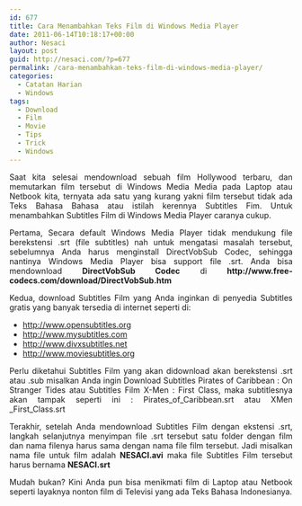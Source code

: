 ```yaml
---
id: 677
title: Cara Menambahkan Teks Film di Windows Media Player
date: 2011-06-14T10:18:17+00:00
author: Nesaci
layout: post
guid: http://nesaci.com/?p=677
permalink: /cara-menambahkan-teks-film-di-windows-media-player/
categories:
  - Catatan Harian
  - Windows
tags:
  - Download
  - Film
  - Movie
  - Tips
  - Trick
  - Windows
---
```

<p style="text-align: justify;">
  Saat kita selesai mendownload sebuah film Hollywood terbaru, dan memutarkan film tersebut di Windows Media Media pada Laptop atau Netbook kita, ternyata ada satu yang kurang yakni film tersebut tidak ada Teks Bahasa Bahasa atau istilah kerennya Subtitles Fim. Untuk menambahkan Subtitles Film di Windows Media Player caranya cukup.
</p>

<p style="text-align: justify;">
  Pertama, Secara default Windows Media Player tidak mendukung file berekstensi .srt (file subtitles) nah untuk mengatasi masalah tersebut, sebelumnya Anda harus menginstall DirectVobSub Codec, sehingga nantinya Windows Media Player bisa support file .srt. Anda bisa mendownload <strong>DirectVobSub Codec</strong> di <strong>http://www.free-codecs.com/download/DirectVobSub.htm</strong>
</p>

<p style="text-align: justify;">
  Kedua, download Subtitles Film yang Anda inginkan di penyedia Subtitles gratis yang banyak tersedia di internet seperti di:
</p>

  * http://www.opensubtitles.org
  * http://www.mysubtitles.com
  * http://www.divxsubtitles.net
  * http://www.moviesubtitles.org

<p style="text-align: justify;">
  Perlu diketahui Subtitles Film yang akan didownload akan berekstensi .srt atau .sub misalkan Anda ingin Download Subtitles Pirates of Caribbean : On Stranger Tides atau Subtitles Film X-Men : First Class, maka subtitlesnya akan tampak seperti ini : Pirates_of_Caribbean.srt atau XMen _First_Class.srt
</p>

<p style="text-align: justify;">
  Terakhir, setelah Anda mendownload Subtitles Film dengan ekstensi .srt, langkah selanjutnya menyimpan file .srt tersebut satu folder dengan film dan nama filenya harus sama dengan nama file film tersebut. Jadi misalkan nama file untuk film adalah <strong>NESACI.avi</strong> maka file Subtitles Film tersebut harus bernama <strong>NESACI.srt</strong>
</p>

<p style="text-align: justify;">
  Mudah bukan? Kini Anda pun bisa menikmati film di Laptop atau Netbook seperti layaknya nonton film di Televisi yang ada Teks Bahasa Indonesianya.
</p>